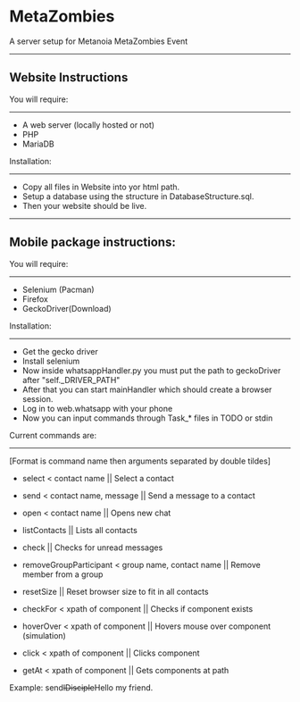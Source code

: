 # MetaZombies
A server setup for Metanoia MetaZombies Event

-----------------------------------------------------------------------
Website Instructions
-----------------------------------------------------------------------
You will require:
__________________
- A web server (locally hosted or not)
- PHP
- MariaDB



Installation:
_____________

- Copy all files in Website into yor html path.
- Setup a database using the structure in DatabaseStructure.sql.
- Then your website should be live.

-----------------------------------------------------------------------
Mobile package instructions:
-----------------------------------------------------------------------

You will require:
__________________
- Selenium (Pacman)
- Firefox
- GeckoDriver(Download)

Installation:
_____________

- Get the gecko driver
- Install selenium
- Now inside whatsappHandler.py you must put the path to geckoDriver after "self._DRIVER_PATH"
- After that you can start mainHandler which should create a browser session.
- Log in to web.whatsapp with your phone
- Now you can input commands through Task_* files in TODO or stdin

Current commands are:
_____________________
[Format is command name then arguments separated by double tildes]
- select < contact name                                || Select a contact
- send < contact name, message                         || Send a message to a contact
- open < contact name                                  || Opens new chat
- listContacts                                         || Lists all contacts
- check                                                || Checks for unread messages
- removeGroupParticipant < group name, contact name    || Remove member from a group

- resetSize                                            || Reset browser size to fit in all contacts
- checkFor < xpath of component                        || Checks if component exists        
- hoverOver < xpath of component                       || Hovers mouse over component (simulation)                       
- click < xpath of component                           || Clicks component
- getAt < xpath of component                           || Gets components at path   


Example:
send~~lDisciple~~Hello my friend.